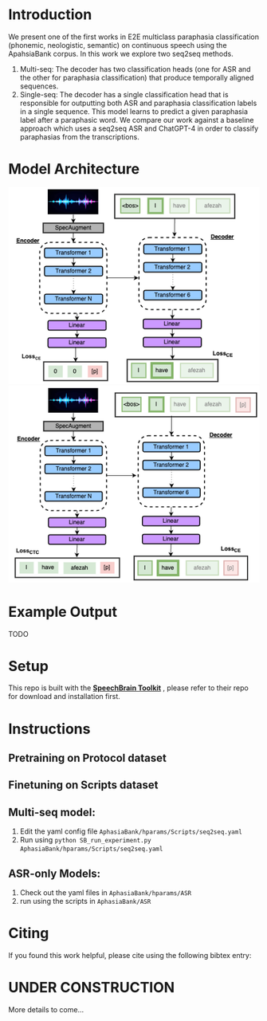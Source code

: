 # Introduction
We present one of the first works in E2E multiclass paraphasia classification (phonemic, neologistic, semantic) on continuous speech using the ApahsiaBank corpus. In this work we explore two seq2seq methods.
1. Multi-seq: The decoder has two classification heads (one for ASR and the other for paraphasia classification) that produce temporally aligned sequences.
2. Single-seq: The decoder has a single classification head that is responsible for outputting both ASR and paraphasia classification labels in a single sequence. This model learns to predict a given paraphasia label after a paraphasic word.
We compare our work against a baseline approach which uses a seq2seq ASR and ChatGPT-4 in order to classify paraphasias from the transcriptions.
<!-- For more details, please refer to our [paper](https://arxiv.org/abs/2312.10518). -->

# Model Architecture
![Multi-seq Model](media/multi-seq.png)
![Single-seq Model](media/single-seq.png)

# Example Output
TODO

# Setup
This repo is built with the **[SpeechBrain Toolkit](https://github.com/speechbrain/speechbrain)** , please refer to their repo for download and installation first.

# Instructions
## Pretraining on Protocol dataset

## Finetuning on Scripts dataset


##  Multi-seq model:
1. Edit the yaml config file `AphasiaBank/hparams/Scripts/seq2seq.yaml`
2. Run using `python SB_run_experiment.py AphasiaBank/hparams/Scripts/seq2seq.yaml`

##  ASR-only Models:
1. Check out the yaml files in `AphasiaBank/hparams/ASR`
2. run using the scripts in `AphasiaBank/ASR`

# Citing
If you found this work helpful, please cite using the following bibtex entry:


# UNDER CONSTRUCTION
More details to come...

